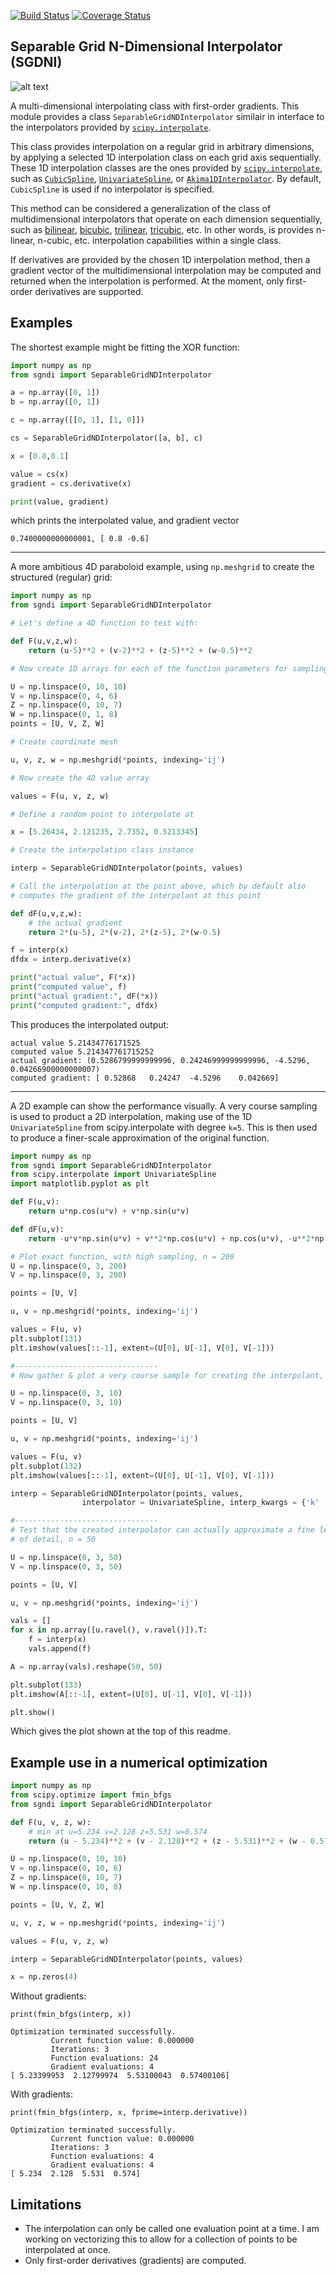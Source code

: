 [![Build Status](https://travis-ci.org/thearn/SGNDI.svg?branch=master)](https://travis-ci.org/thearn/SGNDI)
[![Coverage Status](https://coveralls.io/repos/github/thearn/SGNDI/badge.svg?branch=master)](https://coveralls.io/github/thearn/SGNDI?branch=master)

Separable Grid N-Dimensional Interpolator (SGDNI)
-------------------------------------------------

![alt text](example.png "Example interpolation")

A multi-dimensional interpolating class with first-order gradients.
This module provides a class `SeparableGridNDInterpolator` similair in
interface to the interpolators provided by [`scipy.interpolate`](https://docs.scipy.org/doc/scipy/reference/interpolate.html).

This class provides interpolation on a regular grid in arbitrary dimensions, by applying
a selected 1D interpolation class on each grid axis sequentially. These
1D interpolation classes are the ones provided by [`scipy.interpolate`](https://docs.scipy.org/doc/scipy/reference/interpolate.html), such
as [`CubicSpline`](https://docs.scipy.org/doc/scipy/reference/generated/scipy.interpolate.CubicSpline.html#scipy.interpolate.CubicSpline), [`UnivariateSpline`](https://docs.scipy.org/doc/scipy/reference/generated/scipy.interpolate.UnivariateSpline.html#scipy.interpolate.UnivariateSpline), or [`Akima1DInterpolator`](https://docs.scipy.org/doc/scipy/reference/generated/scipy.interpolate.Akima1DInterpolator.html#scipy.interpolate.Akima1DInterpolator). By default, `CubicSpline` is used if no interpolator is specified.

This method can be considered a generalization of the class of multidimensional interpolators that operate on each dimension sequentially, such as [bilinear](https://en.wikipedia.org/wiki/Bilinear_interpolation), [bicubic](https://en.wikipedia.org/wiki/Bicubic_interpolation), [trilinear](https://en.wikipedia.org/wiki/Trilinear_interpolation), [tricubic](https://en.wikipedia.org/wiki/Tricubic_interpolation), etc. In other words, is provides n-linear, n-cubic, etc. interpolation capabilities within a single class.

If derivatives are provided by the chosen 1D interpolation method, then
a gradient vector of the multidimensional interpolation may be computed
and returned when the interpolation is performed. At the moment, only
first-order derivatives are supported.

Examples
---------
The shortest example might be fitting the XOR function:

```python
import numpy as np
from sgndi import SeparableGridNDInterpolator

a = np.array([0, 1])
b = np.array([0, 1])

c = np.array([[0, 1], [1, 0]])

cs = SeparableGridNDInterpolator([a, b], c)

x = [0.8,0.1]

value = cs(x)
gradient = cs.derivative(x)

print(value, gradient)
```

which prints the interpolated value, and gradient vector

```0.7400000000000001, [ 0.8 -0.6]```

-------------------

A more ambitious 4D paraboloid example, using `np.meshgrid` to create the structured (regular) grid:


```python
import numpy as np
from sgndi import SeparableGridNDInterpolator

# Let's define a 4D function to test with:

def F(u,v,z,w):
	return (u-5)**2 + (v-2)**2 + (z-5)**2 + (w-0.5)**2

# Now create 1D arrays for each of the function parameters for sampling.

U = np.linspace(0, 10, 10)
V = np.linspace(0, 4, 6)
Z = np.linspace(0, 10, 7)
W = np.linspace(0, 1, 8)
points = [U, V, Z, W]

# Create coordinate mesh

u, v, z, w = np.meshgrid(*points, indexing='ij')

# Now create the 4D value array

values = F(u, v, z, w)

# Define a random point to interpolate at

x = [5.26434, 2.121235, 2.7352, 0.5213345]

# Create the interpolation class instance

interp = SeparableGridNDInterpolator(points, values)

# Call the interpolation at the point above, which by default also
# computes the gradient of the interpolant at this point

def dF(u,v,z,w):
	# the actual gradient
	return 2*(u-5), 2*(v-2), 2*(z-5), 2*(w-0.5)

f = interp(x)
dfdx = interp.derivative(x)

print("actual value", F(*x))
print("computed value", f)
print("actual gradient:", dF(*x))
print("computed gradient:", dfdx)
```

This produces the interpolated output:

```
actual value 5.21434776171525
computed value 5.214347761715252
actual gradient: (0.5286799999999996, 0.24246999999999996, -4.5296, 0.04266900000000007)
computed gradient: [ 0.52868   0.24247  -4.5296    0.042669]
```

---------------------------------

A 2D example can show the performance visually. A very course sampling is used to product a 2D interpolation, making use of the 1D `UnivariateSpline` from scipy.interpolate with degree `k=5`. This is then used to produce a finer-scale approximation of the original function.

```python
import numpy as np
from sgndi import SeparableGridNDInterpolator
from scipy.interpolate import UnivariateSpline
import matplotlib.pyplot as plt

def F(u,v):
    return u*np.cos(u*v) + v*np.sin(u*v)

def dF(u,v):
    return -u*v*np.sin(u*v) + v**2*np.cos(u*v) + np.cos(u*v), -u**2*np.sin(u*v) + u*v*np.cos(u*v) + np.sin(u*v)

# Plot exact function, with high sampling, n = 200
U = np.linspace(0, 3, 200)
V = np.linspace(0, 3, 200)

points = [U, V]

u, v = np.meshgrid(*points, indexing='ij')

values = F(u, v)
plt.subplot(131)
plt.imshow(values[::-1], extent=(U[0], U[-1], V[0], V[-1]))

#--------------------------------
# Now gather & plot a very course sample for creating the interpolant, n = 10

U = np.linspace(0, 3, 10)
V = np.linspace(0, 3, 10)

points = [U, V]

u, v = np.meshgrid(*points, indexing='ij')

values = F(u, v)
plt.subplot(132)
plt.imshow(values[::-1], extent=(U[0], U[-1], V[0], V[-1]))

interp = SeparableGridNDInterpolator(points, values,
				interpolator = UnivariateSpline, interp_kwargs = {'k' : 5})

#--------------------------------
# Test that the created interpolator can actually approximate a fine level
# of detail, n = 50

U = np.linspace(0, 3, 50)
V = np.linspace(0, 3, 50)

points = [U, V]

u, v = np.meshgrid(*points, indexing='ij')

vals = []
for x in np.array([u.ravel(), v.ravel()]).T:
    f = interp(x)
    vals.append(f)

A = np.array(vals).reshape(50, 50)

plt.subplot(133)
plt.imshow(A[::-1], extent=(U[0], U[-1], V[0], V[-1]))

plt.show()
```

Which gives the plot shown at the top of this readme.

Example use in a numerical optimization
------------------------------
```python
import numpy as np
from scipy.optimize import fmin_bfgs
from sgndi import SeparableGridNDInterpolator

def F(u, v, z, w):
    # min at u=5.234 v=2.128 z=5.531 w=0.574
    return (u - 5.234)**2 + (v - 2.128)**2 + (z - 5.531)**2 + (w - 0.574)**2

U = np.linspace(0, 10, 10)
V = np.linspace(0, 10, 6)
Z = np.linspace(0, 10, 7)
W = np.linspace(0, 10, 8)

points = [U, V, Z, W]

u, v, z, w = np.meshgrid(*points, indexing='ij')

values = F(u, v, z, w)

interp = SeparableGridNDInterpolator(points, values)

x = np.zeros(4)
```

Without gradients:
```
print(fmin_bfgs(interp, x))
```

```
Optimization terminated successfully.
         Current function value: 0.000000
         Iterations: 3
         Function evaluations: 24
         Gradient evaluations: 4
[ 5.23399953  2.12799974  5.53100043  0.57400106]
```

With gradients:
```
print(fmin_bfgs(interp, x, fprime=interp.derivative))
```

```
Optimization terminated successfully.
         Current function value: 0.000000
         Iterations: 3
         Function evaluations: 4
         Gradient evaluations: 4
[ 5.234  2.128  5.531  0.574]
```

Limitations
------------
- The interpolation can only be called one evaluation point at a time. I am working
on vectorizing this to allow for a collection of points to be interpolated at once.
- Only first-order derivatives (gradients) are computed.


